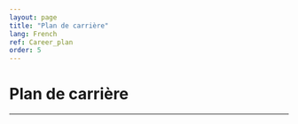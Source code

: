 ```yaml
---
layout: page
title: "Plan de carrière"
lang: French
ref: Career_plan
order: 5
---
```

# Plan de carrière
---

